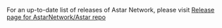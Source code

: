 For an up-to-date list of releases of Astar Network, please visit [Release page for AstarNetwork/Astar repo](https://github.com/AstarNetwork/Astar/releases)
